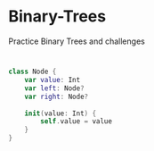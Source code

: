 # Binary-Trees
Practice Binary Trees and challenges 
#

```swift
class Node {
    var value: Int
    var left: Node?
    var right: Node?
    
    init(value: Int) {
        self.value = value
    }
}
```
